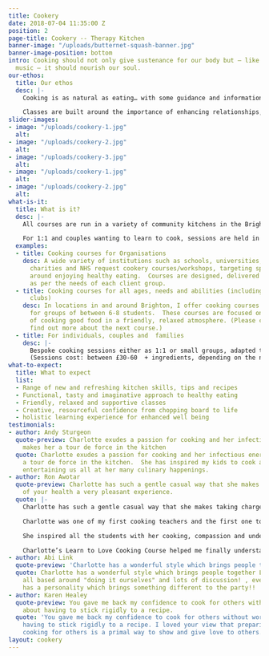 ```yaml
---
title: Cookery
date: 2018-07-04 11:35:00 Z
position: 2
page-title: Cookery -- Therapy Kitchen
banner-image: "/uploads/butternet-squash-banner.jpg"
banner-image-position: bottom
intro: Cooking should not only give sustenance for our body but – like good art or
  music – it should nourish our soul.
our-ethos:
  title: Our ethos
  desc: |-
    Cooking is as natural as eating… with some guidance and information, classes will inspire your intuition, your imagination and your appetite to lead the way, in your kitchen.  In this approach, recipes are starting points for you to personalize - adapting, researching and experimenting with ideas and ingredients, so that your cooking tastes just right, for you.

    Classes are built around the importance of enhancing relationships, with ourselves, each other and of course food.  We need to eat and are social creatures, so coming together in a supportive, friendly group to enjoy cooking good food, makes good sense in every way.
slider-images:
- image: "/uploads/cookery-1.jpg"
  alt: 
- image: "/uploads/cookery-2.jpg"
  alt: 
- image: "/uploads/cookery-3.jpg"
  alt: 
- image: "/uploads/cookery-1.jpg"
  alt: 
- image: "/uploads/cookery-2.jpg"
  alt: 
what-is-it:
  title: What is it?
  desc: |-
    All courses are run in a variety of community kitchens in the Brighton area.  Our on the move, pop up kitchen, can be set up almost anywhere!

    For 1:1 and couples wanting to learn to cook, sessions are held in my garden studio or in some cases, in your own home.  See below for the adaptable, pick and mix range of cooking courses offered:
  examples:
  - title: Cooking courses for Organisations
    desc: A wide variety of institutions such as schools, universities, youth clubs,
      charities and NHS request cookery courses/workshops, targeting specific areas
      around enjoying healthy eating.  Courses are designed, delivered and costed
      as per the needs of each client group.
  - title: Cooking courses for all ages, needs and abilities (including family cookery
      clubs)
    desc: In locations in and around Brighton, I offer cooking courses and workshops
      for groups of between 6-8 students.  These courses are focused on the enjoyment
      of cooking good food in a friendly, relaxed atmosphere. (Please contact me to
      find out more about the next course.)
  - title: For individuals, couples and  families
    desc: |-
      Bespoke cooking sessions either as 1:1 or small groups, adapted to your specific requests.  This are a great gift and wonderful way to spend time with loved ones.
      (Sessions cost: between £30-60  + ingredients, depending on the nature of the session/group.)
what-to-expect:
  title: What to expect
  list:
  - Range of new and refreshing kitchen skills, tips and recipes
  - Functional, tasty and imaginative approach to healthy eating
  - Friendly, relaxed and supportive classes
  - Creative, resourceful confidence from chopping board to life
  - holistic learning experience for enhanced well being
testimonials:
- author: Andy Sturgeon
  quote-preview: Charlotte exudes a passion for cooking and her infectious energy
    makes her a tour de force in the kitchen
  quote: Charlotte exudes a passion for cooking and her infectious energy makes her
    a tour de force in the kitchen.  She has inspired my kids to cook and love food…
    entertaining us all at her many culinary happenings.
- author: Ron Awotar
  quote-preview: Charlotte has such a gentle casual way that she makes taking charge
    of your health a very pleasant experience.
  quote: |-
    Charlotte has such a gentle casual way that she makes taking charge of your health a very pleasant experience.

    Charlotte was one of my first cooking teachers and the first one to make me feel confident and unafraid of all the new foods and theories that just right for me as a beginner.

    She inspired all the students with her cooking, compassion and understanding; she is not only teaching in her class, she is also hands on cooking including all students’ participation.

    Charlotte’s Learn to Love Cooking Course helped me finally understand food and how to cook with love. Her teaching technique is so clear, easy and practical to understand, some of my favourite dishes are Fish Pie/ Risotto-Chicken/Mushroom and Leek/ Chocolate and Banana Cake and Chocolate Brownies.
- author: Abi Link
  quote-preview: 'Charlotte has a wonderful style which brings people together '
  quote: Charlotte has a wonderful style which brings people together Learning was
    all based around "doing it ourselves" and lots of discussion! , every ingredient
    has a personality which brings something different to the party!!
- author: Karen Healey
  quote-preview: You gave me back my confidence to cook for others without worrying
    about having to stick rigidly to a recipe.
  quote: 'You gave me back my confidence to cook for others without worrying about
    having to stick rigidly to a recipe. I loved your view that preparing food and
    cooking for others is a primal way to show and give love to others. '
layout: cookery
---
```


